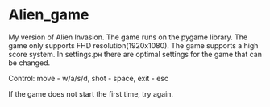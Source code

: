 # Alien_game
My version of Alien Invasion. The game runs on the pygame library. 
The game only supports FHD resolution(1920x1080).
The game supports a high score system.
In settings.pн there are optimal settings for the game that can be changed.

Control: move - w/a/s/d, shot - space, exit - esc

If the game does not start the first time, try again.

